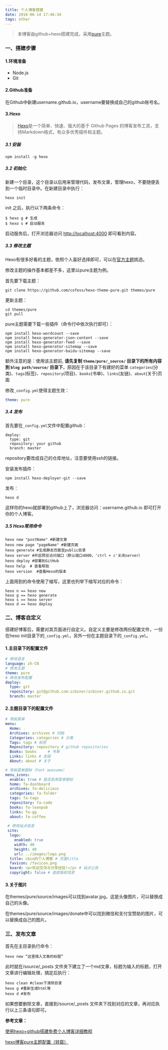 ```yaml
---
title: 个人博客搭建
date: 2018-06-14 17:46:34
tags: other
---
```


> 本博客由github+hexo搭建完成，采用[pure](https://github.com/cofess/hexo-theme-pure/tree/2ec7633df115f03c69d3b410ceaf2f2a25ad5398)主题。

<!--more-->

### 一、搭建步骤

#### 1.环境准备

- Node.js
- Git

#### 2.Github准备

在Github中新建username.github.io，username要替换成自己的github账号名。

#### 3.Hexo

> [Hexo](http://hexo.io/)是一个简单、快速、强大的基于 Github Pages 的博客发布工具，支持Markdown格式，有众多优秀插件和主题。

##### 3.1 安装

```shell
npm install -g hexo
```

##### 3.2 初始化

新建一个目录，这个目录以后用来管理代码，发布文章，管理hexo，不要随便丢到一个临时目录中。在新建目录中执行：

```shell
hexo init
```

init 之后，执行以下两条命令：

```
$ hexo g # 生成
$ hexo s # 启动服务
```

启动服务后，打开浏览器访问 [http://localhost:4000](http://localhost:4000/) 即可看到内容。

##### 3.3 修改主题

Hexo有很多好看的主题，依照个人喜好选择即可，可以在[官方主题](https://hexo.io/themes/)挑选。

修改主题的操作基本都差不多，这里以pure主题为例。

首先要下载主题：

```shell
git clone https://github.com/cofess/hexo-theme-pure.git themes/pure
```

更新主题：

```shell
cd themes/pure
git pull
```

pure主题需要下载一些插件（命令行中依次执行即可）：

```shell
npm install hexo-wordcount --save
npm install hexo-generator-json-content --save
npm install hexo-generator-feed --save
npm install hexo-generator-sitemap --save
npm install hexo-generator-baidu-sitemap --save
```

额外注意的是：使用该主题前, **请先复制 `theme/pure/_source/` 目录下的所有内容到 `blog path/source/` 目录下**，原因在于该目录下有建好的菜单 `categories`(分类)、`tags`(标签)、`repository`(项目)、`books`(书单)、`links`(友链)、`about`(关于)页面

修改``_config.yml``使得主题生效：

```yaml
theme: pure
```

##### 3.4 发布

首先要在``_config.yml``文件中配置github：

```
deploy:
  type: git
  repository: your github 
  branch: master
```

repository要改成自己的仓库地址，注意要使用ssh的链接。

安装发布插件：

```shell
npm install hexo-deployer-git --save
```

发布：

```shell
hexo d
```

这样你的hexo就部署到github上了，浏览器访问：username.github.io 即可打开你的个人博客。

##### 3.5 Hexo常用命令

```shell
hexo new "postName" #新建文章
hexo new page "pageName" #新建页面
hexo generate #生成静态页面至public目录
hexo server #开启预览访问端口（默认端口4000，'ctrl + c'关闭server）
hexo deploy #部署到GitHub
hexo help  # 查看帮助
hexo version  #查看Hexo的版本
```

上面用到的命令使用了缩写，这里也列举下缩写对应的命令：

```shell
hexo n == hexo new
hexo g == hexo generate
hexo s == hexo server
hexo d == hexo deploy
```

### 二、博客自定义

搭建好博客后，需要对其页面进行自定义。自定义主要是修改两份配置文件，一份在hexo init目录下的``_config.yml``，另外一份在主题目录下的``_config.yml``。

#### 1.主目录下的配置文件

```yaml
# 修改语言
language: zh-CN
# 修改主题
theme: pure
# 修改发布配置
deploy:
  type: git
  repository: git@github.com:zcbiner/zcbiner.github.io.git
  branch: master
```

#### 2.主题目录下的配置文件

```yaml
# 导航菜单
menu:
  Home: . 
  Archives: archives # 归档
  Categories: categories # 分类
  Tags: tags # 标签
  Repository: repository # github repositories
  Books: books     # 书单
  Links: links # 友链
  About: about # 关于

# 导航菜单图标（font awesome）
menu_icons:
  enable: true # 是否启用菜单图标
  home: fa-dashboard
  archives: fa-delicious
  categories: fa-folder
  tags: fa-tags
  repository: fa-code
  books: fa-leanpub
  links: fa-gg
  about: fa-coffee
  
 # 修改站点信息
 site:
  logo:
    enabled: true
    width: 40
    height: 40
    url: ../images/logo.png
  title: cbin的个人博客 # 页面title
  favicon: /favicon.png
  board: <p>欢迎交流与分享经验!</p> # 站点公告
  copyright: false # 底部版权信息
```

#### 3.关于图片

在themes/pure/source/images可以找到avatar.jpg，这是头像图片，可以替换成自己的头像。

在themes/pure/source/images/donate中可以找到微信和支付宝赞助的图片，可以替换成自己的图片。

### 三、发布文章

首先在主目录执行命令：

```shell
hexo new “这里填入文章的标题”
```

此时就在/source/_posts 文件夹下建立了一个md文章，标题为输入的标题，打开文章进行编辑处理，搞定后执行：

```shell
hexo clean #clean下清除目录
hexo g #重新生成html等
hexo d #发布
```

如果想要删除文章，直接到/source/_posts 文件夹下找到对应的文章，再对应执行以上三条语句即可。



**参考文章：**

[使用hexo+github搭建免费个人博客详细教程](https://www.cnblogs.com/liuxianan/p/build-blog-website-by-hexo-github.html)

[hexo博客pure主题配置（转载）](https://ruibot.tech/2019/05/10/hexo%E5%8D%9A%E5%AE%A2pure%E4%B8%BB%E9%A2%98%E9%85%8D%E7%BD%AE%EF%BC%88%E8%BD%AC%E8%BD%BD%EF%BC%89/)